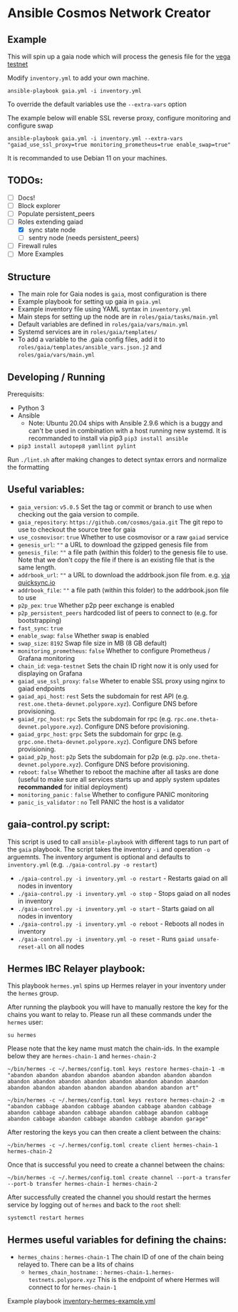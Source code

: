 # Ansible Cosmos Network Creator

## Example

This will spin up a gaia node which will process the genesis file for the [vega testnet](https://github.com/cosmos/vega-test/blob/master/public-testnet/modified_genesis_public_testnet/genesis.json.gz)

Modify `inventory.yml` to add your own machine.

```
ansible-playbook gaia.yml -i inventory.yml
```

To override the default variables use the `--extra-vars` option

The example below will enable SSL reverse proxy, configure monitoring and configure swap
```
ansible-playbook gaia.yml -i inventory.yml --extra-vars "gaiad_use_ssl_proxy=true monitoring_prometheus=true enable_swap=true"
```

It is recommanded to use Debian 11 on your machines.

## TODOs:

- [ ] Docs!
- [ ] Block explorer
- [ ] Populate persistent_peers
- [ ] Roles extending gaiad
	- [x] sync state node
	- [ ] sentry node (needs persistent_peers)
- [ ] Firewall rules
- [ ] More Examples

## Structure

- The main role for Gaia nodes is `gaia`, most configuration is there
- Example playbook for setting up gaia in `gaia.yml`
- Example inventory file using YAML syntax in `inventory.yml`
- Main steps for setting up the node are in `roles/gaia/tasks/main.yml`
- Default variables are defined in `roles/gaia/vars/main.yml`
- Systemd services are in `roles/gaia/templates/`
- To add a variable to the .gaia config files, add it to `roles/gaia/templates/ansible_vars.json.j2` and `roles/gaia/vars/main.yml`

## Developing / Running

Prerequisits:

- Python 3
- Ansible
  - Note: Ubuntu 20.04 ships with Ansible 2.9.6 which is a buggy and can't be used in combination with a host running new systemd. It is recommanded to install via pip3 `pip3 install ansible`
- `pip3 install autopep8 yamllint pylint`

Run `./lint.sh` after making changes to detect syntax errors and normalize the formatting

## Useful variables:

- `gaia_version`: `v5.0.5` Set the tag or commit or branch to use when checking out the gaia version to compile.
- `gaia_repository`: `https://github.com/cosmos/gaia.git` The git repo to use to checkout the source tree for gaia
- `use_cosmovisor`: `true` Whether to use cosmovisor or a raw `gaiad` service
- `genesis_url`: `""` a URL to download the gzipped genesis file from
- `genesis_file`: `""` a file path (within this folder) to the genesis file to use. Note that we don't copy the file if there is an existing file that is the same length.
- `addrbook_url`: `""` a URL to download the addrbook.json file from. e.g. [via quicksync.io](https://quicksync.io/addrbook.cosmos.json)
- `addrbook_file`: `""` a file path (within this folder) to the addrbook.json file to use
- `p2p_pex`: `true` Whether p2p peer exchange is enabled
- `p2p_persistent_peers` hardcoded list of peers to connect to (e.g. for bootstrapping)
- `fast_sync`: `true`
- `enable_swap`: `false` Whether swap is enabled
- `swap_size`: `8192` Swap file size in MB (8 GB default)
- `monitoring_prometheus`: `false` Whether to configure Prometheus / Grafana monitoring
- `chain_id`: `vega-testnet` Sets the chain ID right now it is only used for displaying on Grafana
- `gaiad_use_ssl_proxy`: `false` Wheter to enable SSL proxy using nginx to gaiad endpoints
- `gaiad_api_host`: `rest` Sets the subdomain for rest API (e.g. `rest.one.theta-devnet.polypore.xyz`). Configure DNS before provisioning.
- `gaiad_rpc_host`: `rpc` Sets the subdomain for rpc (e.g. `rpc.one.theta-devnet.polypore.xyz`). Configure DNS before provisioning.
- `gaiad_grpc_host`: `grpc` Sets the subdomain for grpc (e.g. `grpc.one.theta-devnet.polypore.xyz`). Configure DNS before provisioning.
- `gaiad_p2p_host`: `p2p` Sets the subdomain for p2p (e.g. `p2p.one.theta-devnet.polypore.xyz`). Configure DNS before provisioning.
- `reboot`: `false` Whether to reboot the machine after all tasks are done (useful to make sure all services starts up and apply system updates **recommanded** for initial deployment)
- `monitoring_panic` : `false` Whether to configure PANIC monitoring
- `panic_is_validator` : `no` Tell PANIC the host is a validator

## gaia-control.py script:
This script is used to call `ansible-playbook` with different tags to run part of the `gaia` playbook.
The script takes the inventory `-i` and operation `-o` arguemnts. The inventory argument is optional and defaults to `inventory.yml` (e.g. `./gaia-control.py -o restart`)
- `./gaia-control.py -i inventory.yml -o restart` - Restarts gaiad on all nodes in inventory
- `./gaia-control.py -i inventory.yml -o stop` - Stops gaiad on all nodes in inventory
- `./gaia-control.py -i inventory.yml -o start` - Starts gaiad on all nodes in inventory
- `./gaia-control.py -i inventory.yml -o reboot` - Reboots all nodes in inventory
- `./gaia-control.py -i inventory.yml -o reset` - Runs `gaiad unsafe-reset-all` on all nodes

## Hermes IBC Relayer playbook:
This playbook `hermes.yml` spins up Hermes relayer in your inventory under the `hermes` group.

After running the playbook you will have to manually restore the key for the chains you want to relay to. Please run all these commands under the `hermes` user:

`su hermes`

Please note that the key name must match the chain-ids. In the example below they are `hermes-chain-1` and `hermes-chain-2`

``~/bin/hermes -c ~/.hermes/config.toml keys restore hermes-chain-1 -m "abandon abandon abandon abandon abandon abandon abandon abandon abandon abandon abandon abandon abandon abandon abandon abandon abandon abandon abandon abandon abandon abandon abandon art"``

``~/bin/hermes -c ~/.hermes/config.toml keys restore hermes-chain-2 -m "abandon cabbage abandon cabbage abandon cabbage abandon cabbage abandon cabbage abandon cabbage abandon cabbage abandon cabbage abandon cabbage abandon cabbage abandon cabbage abandon garage"``

After restoring the keys you can then create a client between the chains:

``~/bin/hermes -c ~/.hermes/config.toml create client hermes-chain-1 hermes-chain-2``

Once that is successful you need to create a channel between the chains:

``~/bin/hermes -c ~/.hermes/config.toml create channel --port-a transfer --port-b transfer hermes-chain-1 hermes-chain-2``

After successfully created the channel you should restart the hermes service by logging out of `hermes` and back to the `root` shell:

``systemctl restart hermes``

## Hermes useful variables for defining the chains:
- `hermes_chains` : `hermes-chain-1` The chain ID of one of the chain being relayed to. There can be a lits of chains
	- `hermes_chain_hostname:` : `hermes-chain-1.hermes-testnets.polypore.xyz` This is the endpoint of where Hermes will connect to for `hermes-chain-1`

Example playbook [inventory-hermes-example.yml](examples/inventory-hermes-example.yml)
